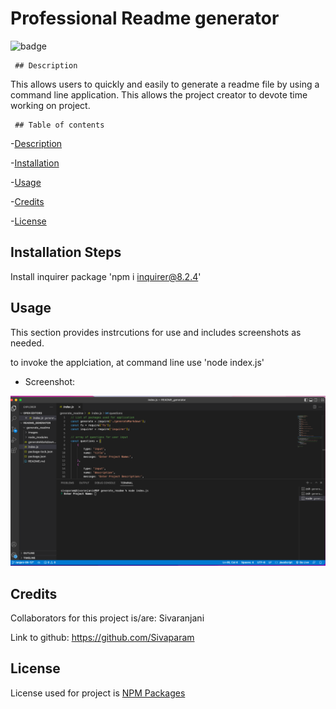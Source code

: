 # Professional Readme generator 

  ![badge](https://img.shields.io/badge/license-NPM-brightgreen) 

     ## Description 

   This allows users to quickly and easily to generate a readme file by using a command line application. This allows the project creator to devote time working on project. 

     ## Table of contents 

  -[Description](#description) 

  -[Installation](#installation) 

  -[Usage](#usage) 

  -[Credits](#credits) 

  -[License](#license) 

  ## Installation Steps 

  Install inquirer package 'npm i inquirer@8.2.4'
   ## Usage 

   This section provides instrcutions for use and includes screenshots as needed. 

   to invoke the applciation, at command line use 'node index.js' 

   * Screenshot: 

   ![alt text](./images/image1.png)
   ## Credits 

  Collaborators for this project is/are: Sivaranjani 

  Link to github: https://github.com/Sivaparam 

   ## License 

   License used for project is [NPM Packages](https://choosealicense.com/licenses/mit/)

 

